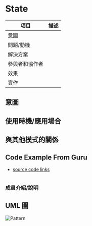 # State

| 項目      | 描述 |
| -------- | ------- |
| 意圖 |  |
| 問題/動機         |  |
| 解決方案      | | 
| 參與者和協作者 |  |  
| 效果         | | 
| 實作         |  | 

## 意圖

## 使用時機/應用場合

## 與其他模式的關係

## Code Example From Guru

- [source code links]()

```csharp

```

### 成員介紹/說明


## UML 圖

![Pattern](../resources/UML_.svg)


```

```